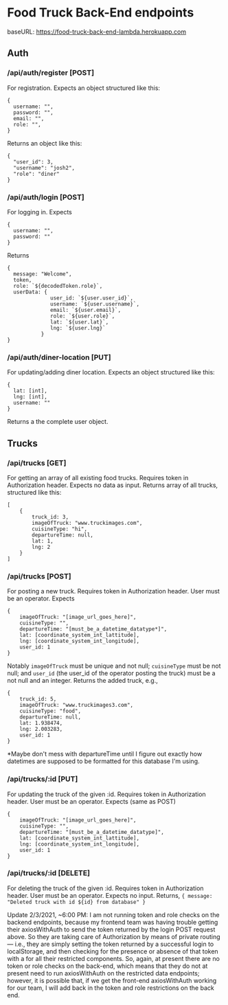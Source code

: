 # Food Truck Back-End endpoints

baseURL: https://food-truck-back-end-lambda.herokuapp.com

## Auth

### /api/auth/register [POST]
For registration. Expects an object structured like this:  
```
{
  username: "",  
  password: "",  
  email: "",  
  role: "",  
}
```  

Returns an object like this:  
```
{  
  "user_id": 3,  
  "username": "josh2",  
  "role": "diner"  
}
```
 
### /api/auth/login [POST]
 For logging in. Expects
```
{
  username: "",
  password: ""
}
```
Returns
```
{ 
  message: "Welcome",
  token,
  role: `${decodedToken.role}`,
  userData: {
              user_id: `${user.user_id}`,
              username: `${user.username}`,
              email: `${user.email}`,
              role: `${user.role}`,
              lat: `${user.lat}`,
              lng: `${user.lng}`
           }
}
```

### /api/auth/diner-location [PUT]
For updating/adding diner location. Expects an object structured like this:

```
{ 
  lat: [int],  
  lng: [int], 
  username: ""
}
```

Returns a the complete user object.


## Trucks

### /api/trucks [GET]
For getting an array of all existing food trucks. Requires token in Authorization header. Expects no data as input.
Returns array of all trucks, structured like this:
```
[
    {
        truck_id: 3,
        imageOfTruck: "www.truckimages.com",
        cuisineType: "hi",
        departureTime: null,
        lat: 1,
        lng: 2
    }
]
```

### /api/trucks [POST]
For posting a new truck. Requires token in Authorization header. User must be an operator. Expects
```
{
    imageOfTruck: "[image_url_goes_here]",
    cuisineType: "",
    departureTime: "[must_be_a_datetime_datatype*]",
    lat: [coordinate_system_int_lattitude],
    lng: [coordinate_system_int_longitude],
    user_id: 1
}
```

Notably `imageOfTruck` must be unique and not null; `cuisineType` must be not null; and `user_id` (the user_id of the operator posting the truck) must be a not null and an integer. Returns the added truck, e.g.,

```
{
    truck_id: 5,
    imageOfTruck: "www.truckimages3.com",
    cuisineType: "food",
    departureTime: null,
    lat: 1.938474,
    lng: 2.003283,
    user_id: 1
}
```
*Maybe don't mess with departureTime until I figure out exactly how datetimes are supposed to be formatted for this database I'm using.

### /api/trucks/:id [PUT]
For updating the truck of the given :id. Requires token in Authorization header. User must be an operator. Expects (same as POST)

```
{
    imageOfTruck: "[image_url_goes_here]",
    cuisineType: "",
    departureTime: "[must_be_a_datetime_datatype]",
    lat: [coordinate_system_int_lattitude],
    lng: [coordinate_system_int_longitude],
    user_id: 1
}
```

### /api/trucks/:id [DELETE]
For deleting the truck of the given :id. Requires token in Authorization header. User must be an operator. Expects no input. Returns,
`{ message: "Deleted truck with id ${id} from database" }`

Update 2/3/2021, ~6:00 PM: I am not running token and role checks on the backend endpoints, because my frontend team was 
having trouble getting their axiosWithAuth to send the token returned by the login POST request above. 
So they are taking care of Authorization by means of private routing — i.e., they are simply setting the token 
returned by a successful login to localStorage, and then checking for the presence or absence of that token with a 
<PrivateRoute path="/path" component={componentName} /> for all their restricted components. 
So, again, at present there are no token or role checks on the back-end, which means that they do not at present 
need to run axiosWithAuth on the restricted data endpoints; however, it is possible that, if we get the front-end 
axiosWithAuth working for our team, I will add back in the token and role restrictions on the back end.

